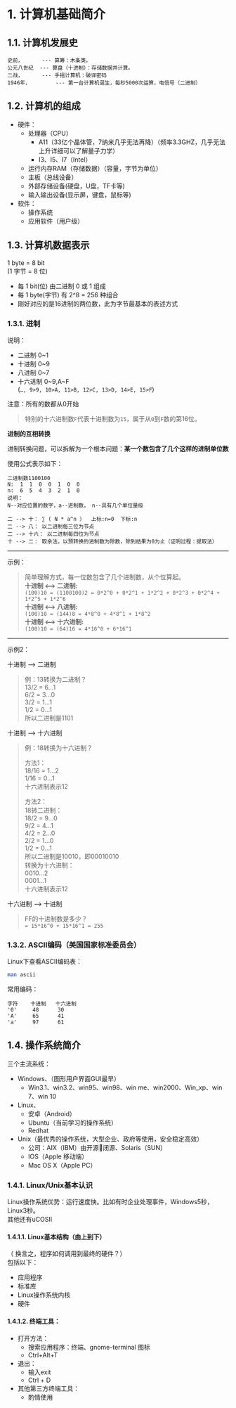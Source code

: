 # 1. 计算机基础简介
## 1.1. 计算机发展史
```
史前，      --- 算筹：木条类。  
公元八世纪  --- 算盘（十进制）：存储数据并计算。  
二战，      --- 手摇计算机：破译密码  
1946年，        --- 第一台计算机诞生，每秒5000次运算，电信号（二进制）  
```

## 1.2. 计算机的组成
- 硬件：  
  - 处理器（CPU）  
    - A11（33亿个晶体管，7纳米几乎无法再降）（频率3.3GHZ，几乎无法上升详细可以了解量子力学）  
    - I3、I5、I7（Intel）  
  - 运行内存RAM（存储数据）（容量，字节为单位）  
  - 主板（总线设备）  
  - 外部存储设备(硬盘，U盘，TF卡等)  
  - 输入输出设备(显示屏，键盘，鼠标等)  
- 软件：   
  - 操作系统  
  - 应用软件（用户级）  

## 1.3. 计算机数据表示

1 byte = 8 bit  
(1 字节 = 8 位)

- 每 1 bit(位) 由二进制 0 或 1 组成  
- 每 1 byte(字节) 有 2^8 = 256 种组合
- 刚好对应的是16进制的两位数，此为字节最基本的表述方式

### 1.3.1. 进制

说明：  
- 二进制 0~1  
- 十进制 0~9  
- 八进制 0~7  
- 十六进制 0~9,A~F  
  (`…, 9>9, 10>A, 11>B, 12>C, 13>D, 14>E, 15>F`)  

注意：所有的数都从0开始
> 特别的十六进制数`F`代表十进制数为`15`，属于从`0`到`F`数的第16位。

**进制的互相转换** 

进制转换问题，可以拆解为一个根本问题：**某一个数包含了几个这样的进制单位数**

使用公式表示如下：
```
二进制数1100100  
N:  1  1  0  0  1  0  0  
n:  6  5  4  3  2  1  0  
说明：
N--对应位置的数字，a--进制数， n--具有几个单位量级  

二 --> 十： ∑ ( N * a^n ）  上标:n=0  下标:n
二 --> 八： 以二进制每三位为节点  
二 --> 十六： 以二进制每四位为节点  
十 --> 二： 取余法，以预转换的进制数为除数，除到结果为0为止（证明过程：提取法）  
```

---
示例：

> 简单理解方式，每一位数包含了几个进制数，从个位算起。  
> **十进制 <--> 二进制:**  
> `(100)10 = (1100100)2 = 0*2^0 + 0*2^1 + 1*2^2 + 0*2^3 + 0*2^4 + 1*2^5 + 1*2^6`  
> **十进制 <--> 八进制:**   
> `(100)10 = (144)8 = 4*8^0 + 4*8^1 + 1*8^2`  
> **十进制 <--> 十六进制:**   
> `(100)10 = (64)16 = 4*16^0 + 6*16^1`  

---
示例2：

十进制 --> 二进制  
> 例：13转换为二进制？   
> 13/2  =   6…1  
> 6/2       =   3…0  
> 3/2       =   1…1  
> 1/2       =   0…1  
> 所以二进制是1101  

十进制 --> 十六进制  
> 例：18转换为十六进制？  
> 
> 方法1：  
> 18/16 = 1…2  
> 1/16  = 0…1  
> 十六进制表示12  
>   
> 方法2：  
> 18转二进制：  
> 18/2 = 9…0  
> 9/2  = 4…1  
> 4/2  = 2…0  
> 2/2  = 1…0  
> 1/2  = 0…1  
> 所以二进制是10010，即00010010  
> 转换为十六进制：  
> 0010…2  
> 0001…1  
> 十六进制表示12  

十六进制 --> 十进制  
> FF的十进制数是多少？  
> `= 15*16^0 + 15*16^1 = 255`

### 1.3.2. ASCⅡ编码（美国国家标准委员会）
Linux下查看ASCⅡ编码表：
```bash
man ascii
```

常用编码：  
```
字符    十进制   十六进制  
'0'     48      30  
'A'     65      41  
'a'     97      61  
```

## 1.4. 操作系统简介
三个主流系统：   
- Windows、（图形用户界面GUI最早）  
    - Win3.1、win3.2、win95、win98、win me、win2000、Win_xp、win 7、win 10  
- Linux、  
    - 安卓（Android）  
    - Ubuntu（当前学习的操作系统）  
    - Redhat  
- Unix（最优秀的操作系统，大型企业、政府等使用，安全稳定高效）  
    - 公司：AIX（IBM）由开源闭源、Solaris（SUN）  
    - IOS（Apple 移动端）  
    - Mac OS X（Apple PC）  

### 1.4.1. Linux/Unix基本认识
Linux操作系统优势：运行速度快。比如有时企业处理事件，Windows5秒，Linux3秒。  
其他还有uCOSII  

#### 1.4.1.1. Linux基本结构（由上到下）

（ 换言之，程序如何调用到最终的硬件？）  
包括以下：  
- 应用程序  
- 标准库  
- Linux操作系统内核  
- 硬件  


#### 1.4.1.2. 终端工具：

- 打开方法：  
  - 搜索应用程序：终端、gnome-terminal 图标  
  - Ctrl+Alt+T  
- 退出：  
  - 输入exit  
  - Ctrl + D  
- 其他第三方终端工具：
  - 酌情使用
